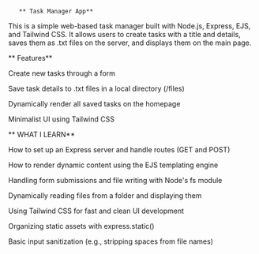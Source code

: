        ** Task Manager App**
This is a simple web-based task manager built with Node.js, Express, EJS, and Tailwind CSS. It allows users to create tasks with a title and details, saves them as .txt files on the server, and displays them on the main page.

   ** Features**
   
Create new tasks through a form

Save task details to .txt files in a local directory (/files)

Dynamically render all saved tasks on the homepage

Minimalist UI using Tailwind CSS

  ** WHAT I LEARN**
  
How to set up an Express server and handle routes (GET and POST)

How to render dynamic content using the EJS templating engine

Handling form submissions and file writing with Node's fs module

Dynamically reading files from a folder and displaying them

Using Tailwind CSS for fast and clean UI development

Organizing static assets with express.static()

Basic input sanitization (e.g., stripping spaces from file names)

 
